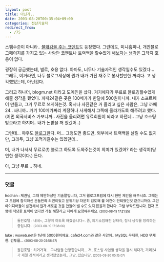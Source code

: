 ```yaml
---
layout: post
title: 아닌가..
date: 2003-08-20T00:35:04+09:00
categories: 전산기술자
redirect_from:
  - /75
---
```


스팸수준이 아니라.. <a href="http://www.city109.com/blog/comments.php?id=122_0_1_0_C">불쾌감을 주는 코멘트</a>도 등장했다. 그런데도, 미니홈피나, 개인블로그페이지를 가지고 있는 사람만 코멘트나 트랙백을 할수있게 <a href="/197">해보자는 생각</a>은 그닥지 호응이 없다.

굉장히 궁금했는데, 별로, 호응 없다. 아마도, 너무나 기술자적인 생각일수도 있겠다... 그래두, 이거라면, 나두 블로그세상에 뭔가 내가 가진 재주로 봉사할만한 꺼리다. 고 생각했었는데, 아닌갑다.

그리고 하나더, blogm.net 이라고 도메인을 샀다. 거기에다가 무료로 블로깅할수있게 해줄 생각을 했었다. 까페24같은 곳은 100메가가 한달에 500원이니까. 내가 소프트웨어 만들고, 그거 무료로 쓰게하는것. 혹시나 사진같은 거 올리고 싶은 사람은, 그냥 까페24.. 싸니까.. 거기 100메가짜리 계정하나 사게해서 그쪽에 올라가도록 해주려고 했다. (어떤 외국서비스 가보니까.. 사진을 올리려면 유료회원이 되라고 하던데.. 그냥 호스팅 받으라고 하지머.. 내가 돈받을 꺼 있겠어..)

그런데... 야후도 <a href="http://ejang.new21.org/blog/b2/index.php?p=736&c=1">블로그</a>한다. 머... 그정도면 좋드만, 외부에서 트랙백을 날릴 수도 없지만, 그래두, 그냥 끄적거릴수는 있겠던데..

머, 내가 나서서 무료로(!) 블로그 하도록 도와주는것이 의미가 있겠어? 라는 생각이(당연한 생각이다.) 든다.

아, 그냥 무료 .. 하네.

* * *

### 댓글



<!--- cmt:160 --->
<!--- mail: --->
<!--- parent:0 --->

<small>hochan : 제권님, 그때 제안하셨던 기술말입니다, 그거 웹로그포럼에 다시 한번 제안을 해주시죠. 그때는 그 모임에 참석하신 분들만의 의견이었고 분위기상 차분히 검토해 볼 여건이 안되었던것 같으니까요. 그런 아이디어들이 발전해서 뭔가 새로운 것을 만들어 낼 수도 있지 않을까 합니다. 그럼 부탁드립니다. 현재 포럼에 적당한 토픽이 없다면 개설 해달라고 저에게 요청해주세요. <small>(2003-08-19 17:21:55)</small></small>


<!--- cmt:161 --->
<!--- mail: --->
<!--- parent:0 --->

> <small>돌핀호텔 : 네네~, 그렇게 하도록 하겠습니다~.  좀, 의기소침해진 상태라, 잠시 생각을 정리하는 중입니다.. <small>(2003-08-19 17:38:06)</small></small>


<!--- cmt:162 --->
<!--- mail: --->
<!--- parent:0 --->

<small>luke : woweb.net은 1년에 5000원이에요. cafe24.com과 같은 사양에.. MySQL 무제한, HDD 무제한. 건투를... <small>(2003-08-20 02:58:37)</small></small>


<!--- cmt:163 --->
<!--- mail: --->
<!--- parent:0 --->

> <small>돌핀호텔 : 허거거걱... 그사람들 안망한답니까...  저, 호스팅 사업할 생각을 잠시 해다가, 까페24 가 제일 강적이라고 생각했었는데..  그냥, 접습니당. <small>(2003-08-20 05:15:07)</small></small>

